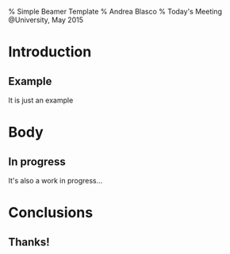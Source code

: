 % Simple Beamer Template
% Andrea Blasco
% Today's Meeting @University, May 2015

# Introduction
## Example
It is just an example

# Body
## In progress
It's also a work in progress...

# Conclusions
## Thanks!